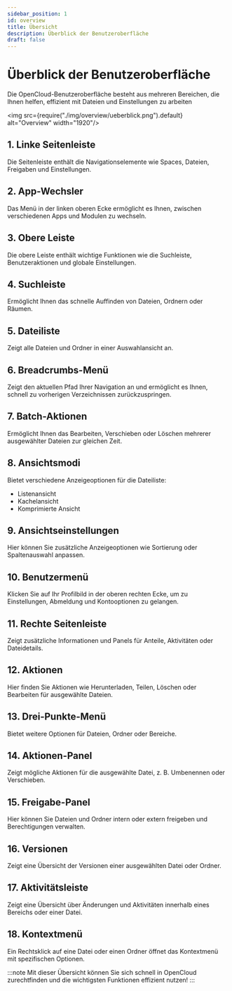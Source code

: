 ```yaml
---
sidebar_position: 1
id: overview
title: Übersicht
description: Überblick der Benutzeroberfläche
draft: false
---
```


# Überblick der Benutzeroberfläche

Die OpenCloud-Benutzeroberfläche besteht aus mehreren Bereichen, die Ihnen helfen, effizient mit Dateien und Einstellungen zu arbeiten

<img src={require("./img/overview/ueberblick.png").default} alt="Overview" width="1920"/>

## 1. Linke Seitenleiste

Die Seitenleiste enthält die Navigationselemente wie Spaces, Dateien, Freigaben und Einstellungen.

## 2. App-Wechsler

Das Menü in der linken oberen Ecke ermöglicht es Ihnen, zwischen verschiedenen Apps und Modulen zu wechseln.

## 3. Obere Leiste

Die obere Leiste enthält wichtige Funktionen wie die Suchleiste, Benutzeraktionen und globale Einstellungen.

## 4. Suchleiste

Ermöglicht Ihnen das schnelle Auffinden von Dateien, Ordnern oder Räumen.

## 5. Dateiliste

Zeigt alle Dateien und Ordner in einer Auswahlansicht an.

## 6. Breadcrumbs-Menü

Zeigt den aktuellen Pfad Ihrer Navigation an und ermöglicht es Ihnen, schnell zu vorherigen Verzeichnissen zurückzuspringen.

## 7. Batch-Aktionen

Ermöglicht Ihnen das Bearbeiten, Verschieben oder Löschen mehrerer ausgewählter Dateien zur gleichen Zeit.

## 8. Ansichtsmodi

Bietet verschiedene Anzeigeoptionen für die Dateiliste:

- Listenansicht
- Kachelansicht
- Komprimierte Ansicht

## 9. Ansichtseinstellungen

Hier können Sie zusätzliche Anzeigeoptionen wie Sortierung oder Spaltenauswahl anpassen.

## 10. Benutzermenü

Klicken Sie auf Ihr Profilbild in der oberen rechten Ecke, um zu Einstellungen, Abmeldung und Kontooptionen zu gelangen.

## 11. Rechte Seitenleiste

Zeigt zusätzliche Informationen und Panels für Anteile, Aktivitäten oder Dateidetails.

## 12. Aktionen

Hier finden Sie Aktionen wie Herunterladen, Teilen, Löschen oder Bearbeiten für ausgewählte Dateien.

## 13. Drei-Punkte-Menü

Bietet weitere Optionen für Dateien, Ordner oder Bereiche.

## 14. Aktionen-Panel

Zeigt mögliche Aktionen für die ausgewählte Datei, z. B. Umbenennen oder Verschieben.

## 15. Freigabe-Panel

Hier können Sie Dateien und Ordner intern oder extern freigeben und Berechtigungen verwalten.

## 16. Versionen

Zeigt eine Übersicht der Versionen einer ausgewählten Datei oder Ordner.

## 17. Aktivitätsleiste

Zeigt eine Übersicht über Änderungen und Aktivitäten innerhalb eines Bereichs oder einer Datei.

## 18. Kontextmenü

Ein Rechtsklick auf eine Datei oder einen Ordner öffnet das Kontextmenü mit spezifischen Optionen.

:::note
Mit dieser Übersicht können Sie sich schnell in OpenCloud zurechtfinden und die wichtigsten Funktionen effizient nutzen!
:::
